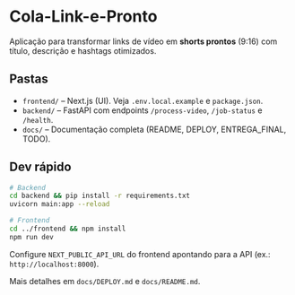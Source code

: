 # Cola-Link-e-Pronto

Aplicação para transformar links de vídeo em **shorts prontos** (9:16) com título, descrição e hashtags otimizados.

## Pastas
- `frontend/` – Next.js (UI). Veja `.env.local.example` e `package.json`.
- `backend/` – FastAPI com endpoints `/process-video`, `/job-status` e `/health`.
- `docs/` – Documentação completa (README, DEPLOY, ENTREGA_FINAL, TODO).

## Dev rápido
```bash
# Backend
cd backend && pip install -r requirements.txt
uvicorn main:app --reload

# Frontend
cd ../frontend && npm install
npm run dev
```
Configure `NEXT_PUBLIC_API_URL` do frontend apontando para a API (ex.: `http://localhost:8000`).

Mais detalhes em `docs/DEPLOY.md` e `docs/README.md`.